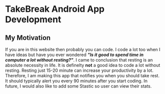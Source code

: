# TakeBreak Android App Development
## My Motivation
If you are in this website then probably you can code.  I code a lot too when I have ideas but have you ever
wondered 
__*"Is it good to spend time in computer a lot without resting?"*__. I came to conclusion that 
resting is an absolute necessity in life. It is definelty __not__ a good idea to code a lot without resting. 
Resting just 15-20 minute can increase your productivity by a lot. Therefore, I am making this app that notifies you
when you should take rest. It should typically alert you every 90 minutes after you start coding.  In future,
I would also like to add some Stastic so user can view their stats.

